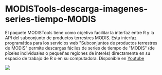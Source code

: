# MODISTools-descarga-imagenes-series-tiempo-MODIS
El paquete MODISTools tiene como objetivo facilitar la interfaz entre R y la API del subconjunto de productos terrestres MODIS. Esta interfaz programática para los servicios web "Subconjuntos de productos terrestres de MODIS" permite descargas fáciles de series de tiempo de "MODIS" (de píxeles individuales o pequeñas regiones de interés) directamente en su espacio de trabajo de R o en su computadora.  Disponible en  <a href="https://www.youtube.com/watch?v=fi09X9LpVrw&t=1510s" target = "_blank">Youtube</a>

![](https://user-images.githubusercontent.com/80126056/120827031-a43cb780-c520-11eb-805e-6f72cadc0a05.PNG)

